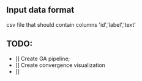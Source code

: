 ## Input data format 
csv file that should contain columns 'id','label','text'
## TODO:
- [] Create GA pipeline;  
- [] Create convergence visualization
- [] 